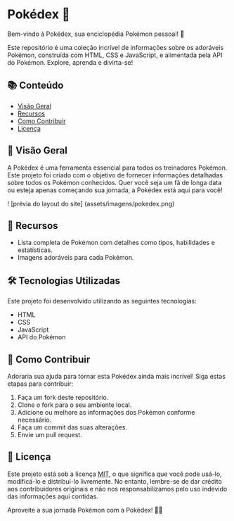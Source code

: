 # Pokédex 🌟

Bem-vindo à Pokédex, sua enciclopédia Pokémon pessoal! 🚀

Este repositório é uma coleção incrível de informações sobre os adoráveis Pokémon, construída com HTML, CSS e JavaScript, e alimentada pela API do Pokémon. Explore, aprenda e divirta-se!

## 📚 Conteúdo

- [Visão Geral](#visão-geral)
- [Recursos](#recursos)
- [Como Contribuir](#como-contribuir)
- [Licença](#licença)

## 📖 Visão Geral

A Pokédex é uma ferramenta essencial para todos os treinadores Pokémon. Este projeto foi criado com o objetivo de fornecer informações detalhadas sobre todos os Pokémon conhecidos. Quer você seja um fã de longa data ou esteja apenas começando sua jornada, a Pokédex está aqui para você!

! [prévia do layout do site] (assets/imagens/pokedex.png)

## 🚀 Recursos

- Lista completa de Pokémon com detalhes como tipos, habilidades e estatísticas.
- Imagens adoráveis para cada Pokémon.

## 🛠️ Tecnologias Utilizadas

Este projeto foi desenvolvido utilizando as seguintes tecnologias:

- HTML
- CSS
- JavaScript
- API do Pokémon

## 🤝 Como Contribuir

Adoraria sua ajuda para tornar esta Pokédex ainda mais incrível! Siga estas etapas para contribuir:

1. Faça um fork deste repositório.
2. Clone o fork para o seu ambiente local.
3. Adicione ou melhore as informações dos Pokémon conforme necessário.
4. Faça um commit das suas alterações.
5. Envie um pull request.

## 📜 Licença

Este projeto está sob a licença [MIT](LICENSE), o que significa que você pode usá-lo, modificá-lo e distribuí-lo livremente. No entanto, lembre-se de dar crédito aos contribuidores originais e não nos responsabilizamos pelo uso indevido das informações aqui contidas.

Aproveite a sua jornada Pokémon com a Pokédex! 👾✨
